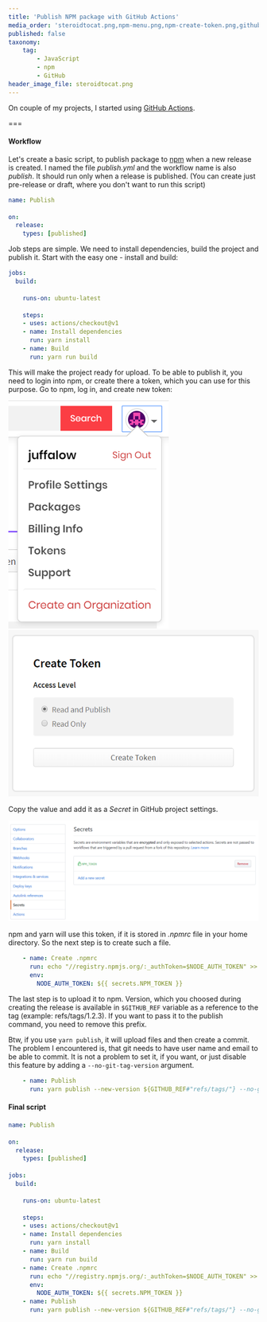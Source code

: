 ```yaml
---
title: 'Publish NPM package with GitHub Actions'
media_order: 'steroidtocat.png,npm-menu.png,npm-create-token.png,github-secrets.png'
published: false
taxonomy:
    tag:
        - JavaScript
        - npm
        - GitHub
header_image_file: steroidtocat.png
---
```


On couple of my projects, I started using [GitHub Actions](https://github.com/features/actions).

===

#### Workflow

Let's create a basic script, to publish package to [npm](https://www.npmjs.com/) when a new release is created. I named the file *publish.yml* and the workflow name is also *publish*. It should run only when a release is published. (You can create just pre-release or draft, where you don't want to run this script)

```yml
name: Publish

on:
  release:
    types: [published]
```

Job steps are simple. We need to install dependencies, build the project and publish it. Start with the easy one - install and build:

```yml
jobs:
  build:

    runs-on: ubuntu-latest
    
    steps:
    - uses: actions/checkout@v1
    - name: Install dependencies
      run: yarn install
    - name: Build
      run: yarn run build
```

This will make the project ready for upload. To be able to publish it, you need to login into npm, or 
create there a token, which you can use for this purpose. Go to npm, log in, and create new token:

![](npm-menu.png) ![](npm-create-token.png)

Copy the value and add it as a *Secret* in GitHub project settings.

![](github-secrets.png)

npm and yarn will use this token, if it is stored in *.npmrc* file in your home directory. So the next step is to create such a file.

```yml
    - name: Create .npmrc
      run: echo "//registry.npmjs.org/:_authToken=$NODE_AUTH_TOKEN" >> ~/.npmrc
      env:
        NODE_AUTH_TOKEN: ${{ secrets.NPM_TOKEN }}
```

The last step is to upload it to npm. Version, which you choosed during creating the release is available in `$GITHUB_REF` variable as a reference to the tag (example: refs/tags/1.2.3). If you want to pass it to the publish command, you need to remove this prefix.

Btw, if you use `yarn publish`, it will upload files and then create a commit. The problem I encountered is, that git needs to have user name and email to be able to commit. It is not a problem to set it, if you want, or just disable this feature by adding a `--no-git-tag-version` argument.

```yml
    - name: Publish
      run: yarn publish --new-version ${GITHUB_REF#"refs/tags/"} --no-git-tag-version
```

#### Final script

```yml
name: Publish

on:
  release:
    types: [published]

jobs:
  build:

    runs-on: ubuntu-latest
    
    steps:
    - uses: actions/checkout@v1
    - name: Install dependencies
      run: yarn install
    - name: Build
      run: yarn run build
    - name: Create .npmrc
      run: echo "//registry.npmjs.org/:_authToken=$NODE_AUTH_TOKEN" >> ~/.npmrc
      env:
        NODE_AUTH_TOKEN: ${{ secrets.NPM_TOKEN }}
    - name: Publish
      run: yarn publish --new-version ${GITHUB_REF#"refs/tags/"} --no-git-tag-version
```

